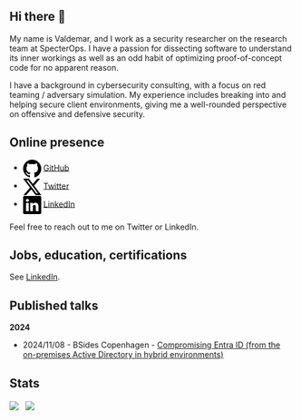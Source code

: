 ## Hi there 👋
My name is Valdemar, and I work as a security researcher on the research team at SpecterOps. I have a passion for dissecting software to understand its inner workings as well as an odd habit of optimizing proof-of-concept code for no apparent reason.

I have a background in cybersecurity consulting, with a focus on red teaming / adversary simulation. My experience includes breaking into and helping secure client environments, giving me a well-rounded perspective on offensive and defensive security. 

## Online presence
<ul>
 <li>
  <picture>
   <source
     srcset=".github/github-light.svg"
     media="(prefers-color-scheme: dark)"
   />
   <source
     srcset=".github/github-dark.svg"
     media="(prefers-color-scheme: light), (prefers-color-scheme: no-preference)"
   />
   <img align="center" src=".github/github-dark.svg" />
  </picture>
  <a href="https://github.com/bytewreck">GitHub</a>
 </li>
 
 <li>
  <picture>
   <source
     srcset=".github/twitter-x-light.svg"
     media="(prefers-color-scheme: dark)"
   />
   <source
     srcset=".github/twitter-x-dark.svg"
     media="(prefers-color-scheme: light), (prefers-color-scheme: no-preference)"
   />
   <img align="center" src=".github/twitter-x-dark.svg" />
  </picture>
  <a href="https://twitter.com/bytewreck">Twitter</a>
 </li>
 
 <li>
  <picture>
   <source
     srcset=".github/linkedin-light.svg"
     media="(prefers-color-scheme: dark)"
   />
   <source
     srcset=".github/linkedin-dark.svg"
     media="(prefers-color-scheme: light), (prefers-color-scheme: no-preference)"
   />
   <img align="center" src=".github/linkedin-dark.svg" />
  </picture>
  <a href="https://www.linkedin.com/in/valdemar-car%C3%B8e/">LinkedIn</a>
 </li>
</ul>

Feel free to reach out to me on Twitter or LinkedIn.

## Jobs, education, certifications

See [LinkedIn](https://www.linkedin.com/in/valdemar-car%C3%B8e/).

## Published talks

**2024**
- 2024/11/08 - BSides Copenhagen - [Compromising Entra ID (from the on-premises Active Directory in hybrid environments)](https://vimeo.com/showcase/11519703/video/1044549159)

## Stats

<div style="display: flex; flex-direction: row;">
 <picture>
  <source
    srcset="https://github-readme-stats.vercel.app/api?username=bytewreck&show_icons=true&theme=tokyonight"
    media="(prefers-color-scheme: dark)"
  />
  <source
    srcset="https://github-readme-stats.vercel.app/api?username=bytewreck&show_icons=true"
    media="(prefers-color-scheme: light), (prefers-color-scheme: no-preference)"
  />
  <img align="center" src="https://github-readme-stats.vercel.app/api?username=bytewreck&show_icons=true" />
 </picture>
 &nbsp; &nbsp;
 <picture>
  <source
    srcset="https://github-readme-stats.vercel.app/api/top-langs/?username=bytewreck&show_icons=true&layout=compact&theme=tokyonight"
    media="(prefers-color-scheme: dark)"
  />
  <source
    srcset="https://github-readme-stats.vercel.app/api/top-langs/?username=bytewreck&show_icons=true&layout=compact"
    media="(prefers-color-scheme: light), (prefers-color-scheme: no-preference)"
  />
  <img align="center" src="https://github-readme-stats.vercel.app/api/top-langs/?username=bytewreck&show_icons=true&layout=compact" />
 </picture>
</div>
